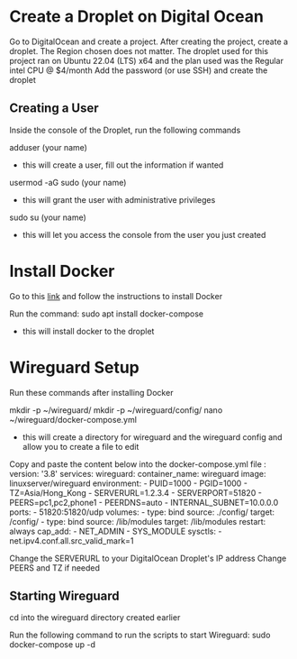 # Create a Droplet on Digital Ocean
Go to DigitalOcean and create a project. After creating the project, create a droplet.
The Region chosen does not matter.
The droplet used for this project ran on Ubuntu 22.04 (LTS) x64 and the plan used was the Regular intel CPU @ $4/month
Add the password (or use SSH) and create the droplet 

## Creating a User 
Inside the console of the Droplet, run the following commands

adduser (your name)
- this will create a user, fill out the information if wanted

usermod -aG sudo (your name)
- this will grant the user with administrative privileges

sudo su (your name)
- this will let you access the console from the user you just created

# Install Docker
Go to this [link](https://docs.docker.com/get-docker/) and follow the instructions to install Docker

Run the command:
sudo apt install docker-compose
- this will install docker to the droplet

# Wireguard Setup
Run these commands after installing Docker

mkdir -p ~/wireguard/
mkdir -p ~/wireguard/config/
nano ~/wireguard/docker-compose.yml

- this will create a directory for wireguard and the wireguard config and allow you to create a file to edit

Copy and paste the content below into the docker-compose.yml file :
version: '3.8'
services:
  wireguard:
    container_name: wireguard
    image: linuxserver/wireguard
    environment:
      - PUID=1000
      - PGID=1000
      - TZ=Asia/Hong_Kong
      - SERVERURL=1.2.3.4
      - SERVERPORT=51820
      - PEERS=pc1,pc2,phone1
      - PEERDNS=auto
      - INTERNAL_SUBNET=10.0.0.0
    ports:
      - 51820:51820/udp
    volumes:
      - type: bind
        source: ./config/
        target: /config/
      - type: bind
        source: /lib/modules
        target: /lib/modules
    restart: always
    cap_add:
      - NET_ADMIN
      - SYS_MODULE
    sysctls:
      - net.ipv4.conf.all.src_valid_mark=1

Change the SERVERURL to your DigitalOcean Droplet's IP address
Change PEERS and TZ if needed

## Starting Wireguard
cd into the wireguard directory created earlier

Run the following command to run the scripts to start Wireguard:
sudo docker-compose up -d








